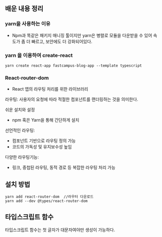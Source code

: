 ## 배운 내용 정리 

### yarn을 사용하는 이유
- Npm과 똑같은 패키지 매니징 툴이지만 yarn은 병렬로 모듈을 다운받을 수 있어 속도가 좀 더 빠르고, 보안에도 더 강화되어있다.

### yarn 을 이용하여 create-react
```
yarn create react-app fastcampus-blog-app --template typescript
```

### React-router-dom
- React 앱의 라우팅 처리를 위한 라이브러리 

라우팅: 사용자의 요청에 따라 적절한 컴포넌트를 랜더링하는 것을 의미한다.


쉬운 설치와 설정
- npm 혹은 Yarn을 통해 간단하게 설치

선언적인 라우팅:
- 컴포넌트 기반으로 라우팅 정의 가능
- 코드의 가독성 및 유지보수성 높임

다양한 라우팅기능:
- 링크, 중첩된 라우팅, 동적 경로 등 복잡한 라우팅 처리 가능


## 설치 방법
 
```
yarn add react-router-dom  //라우터 다운로드
yarn add --dev @types/react-router-dom
```


## 타입스크립트 함수
타입스크립트 함수는 첫 글자가 대문자여야만 생성이 가능하다.